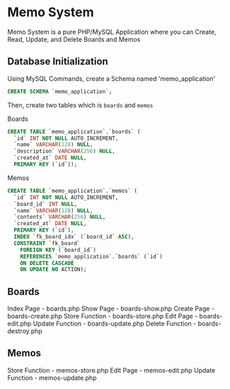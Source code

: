 # Memo System

Memo System is a pure PHP/MySQL Application where you can Create, Read, Update, and Delete Boards and Memos

## Database Initialization

Using MySQL Commands, create a Schema named 'memo_application'
```sql
CREATE SCHEMA `memo_application`;
```

Then, create two tables which is `boards` and `memos`

Boards
```sql
CREATE TABLE `memo_application`.`boards` (
  `id` INT NOT NULL AUTO_INCREMENT,
  `name` VARCHAR(128) NULL,
  `description` VARCHAR(256) NULL,
  `created_at` DATE NULL,
  PRIMARY KEY (`id`));
```

Memos
```sql
CREATE TABLE `memo_application`.`memos` (
  `id` INT NOT NULL AUTO_INCREMENT,
  `board_id` INT NULL,
  `name` VARCHAR(128) NULL,
  `contents` VARCHAR(256) NULL,
  `created_at` DATE NULL,
  PRIMARY KEY (`id`),
  INDEX `fk_board_idx` (`board_id` ASC),
  CONSTRAINT `fk_board`
    FOREIGN KEY (`board_id`)
    REFERENCES `memo_application`.`boards` (`id`)
    ON DELETE CASCADE
    ON UPDATE NO ACTION);
```

## Boards

Index Page - boards.php
Show Page - boards-show.php
Create Page - boards-create.php
Store Function - boards-store.php
Edit Page - boards-edit.php
Update Function - boards-update.php
Delete Function - boards-destroy.php

## Memos
Store Function - memos-store.php
Edit Page - memos-edit.php
Update Function - memos-update.php